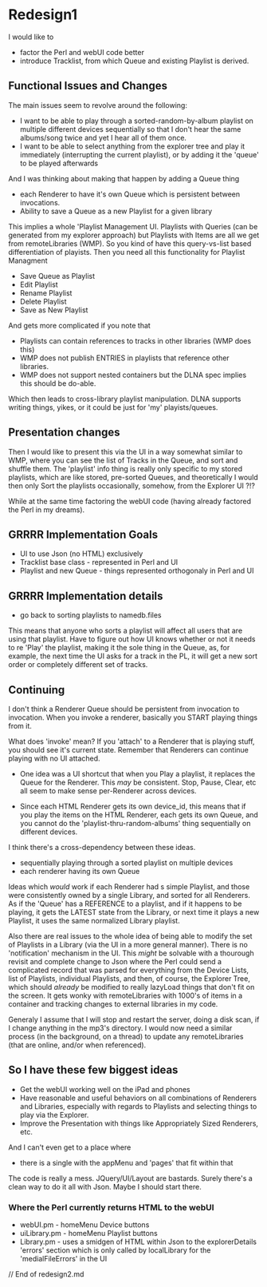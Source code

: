# Redesign1

I would like to

- factor the Perl and webUI code better
- introduce Tracklist, from which Queue and existing Playlist is derived.

## Functional Issues and Changes

The main issues seem to revolve around the following:

- I want to be able to play through a sorted-random-by-album playlist
  on multiple different devices sequentially so that I don't hear the
  same albums/song twice and yet I hear all of them once.
- I want to be able to select anything from the explorer tree and
  play it immediately (interrupting the current playlist), or
  by adding it the 'queue' to be played afterwards

And I was thinking about making that happen by adding a Queue thing

- each Renderer to have it's own Queue which is persistent
  between invocations.
- Ability to save a Queue as a new Playlist for a given library

This implies a whole 'Playlist Management UI.  Playlists with Queries
(can be generated from my explorer approach) but Playlists with Items
are all we get from remoteLibraries (WMP).  So you kind of have this
query-vs-list based differentiation of playists.  Then you need all
this functionality for Playlist Managment

- Save Queue as Playlist
- Edit Playlist
- Rename Playlist
- Delete Playlist
- Save as New Playlist

And gets more complicated if you note that

- Playlists can contain references to tracks in other libraries (WMP does this)
- WMP does not publish ENTRIES in playlists that reference other libraries.
- WMP does not support nested containers but the DLNA
  spec implies this should be do-able.

Which then leads to cross-library playlist manipulation.  DLNA supports writing
things, yikes, or it could be just for 'my' playists/queues.


## Presentation changes

Then I would like to present this via the UI in a way somewhat similar to WMP,
where you can see the list of Tracks in the Queue, and sort and shuffle them.
The 'playlist' info thing is really only specific to my stored playlists, which
are like stored, pre-sorted Queues, and theoretically I would then only Sort
the playlists occasionally, somehow, from the Explorer UI ?!?

While at the same time factoring the webUI code (having already factored the
Perl in my dreams).



## GRRRR Implementation Goals

- UI to use Json (no HTML) exclusively
- Tracklist base class - represented in Perl and UI
- Playlist and new Queue - things represented orthogonaly in Perl and UI


## GRRRR Implementation details

- go back to sorting playlists to namedb.files

This means that anyone who sorts a playlist will
affect all users that are using that playlist.
Have to figure out how UI knows whether or not
it needs to re 'Play' the playlist, making it
the sole thing in the Queue, as, for example,
the next time the UI asks for a track in the PL,
it will get a new sort order or completely different
set of tracks.


## Continuing

I don't think a Renderer Queue should be persistent from invocation to invocation.
When you invoke a renderer, basically you START playing things from it.

What does 'invoke' mean?    If you 'attach' to a Renderer that is playing
stuff, you should see it's current state.  Remember that Renderers can
continue playing with no UI attached.

- One idea was a UI shortcut that when you Play a playlist, it replaces
  the Queue for the Renderer.  This *may* be consistent.  Stop, Pause,
  Clear, etc all seem to make sense per-Renderer across devices.

- Since each HTML Renderer gets its own device_id, this means that
  if you play the items on the HTML Renderer, each gets its own
  Queue, and you cannot do the 'playlist-thru-random-albums' thing
  sequentially on different devices.

I think there's a cross-dependency between these ideas.

- sequentially playing through a sorted playlist on multiple devices
- each renderer having its own Queue

Ideas which *would* work if each Renderer had s simple Playlist, and
those were consistently owned by a single Library, and sorted for
all Renderers.  As if the 'Queue' has a REFERENCE to a playlist,
and if it happens to be playing, it gets the LATEST state from the
Library, or next time it plays a new Playlist, it uses the same
normalized Library playlist.

Also there are real issues to the whole idea of being able to modify
the set of Playlists in a Library (via the UI in a more general manner).
There is no 'notification' mechanism in the UI.  This *might* be solvable
with a thourough revisit and complete change to Json where the Perl could
send a complicated record that was parsed for everything from the Device
Lists, list of Playlists, individual Playlists, and then, of course,
the Explorer Tree, which should *already* be modified to really lazyLoad
things that don't fit on the screen.  It gets wonky with remoteLibraries
with 1000's of items in a container and tracking changes to external
libraries in my code.

Generaly I assume that I will stop and restart the server, doing
a disk scan, if I change anything in the mp3's directory.   I would
now need a similar process (in the background, on a thread) to
update any remoteLibraries (that are online, and/or when referenced).


## So I have these few biggest ideas

- Get the webUI working well on the iPad and phones
- Have reasonable and useful behaviors on all combinations of Renderers and Libraries,
  especially with regards to Playlists and selecting things to play via the Explorer.
- Improve the Presentation with things like Appropriately Sized Renderers, etc.


And I can't even get to a place where

- there is a single <body> with the appMenu and 'pages' that fit within that

The code is really a mess.  JQuery/UI/Layout are bastards.   Surely there's
a clean way to do it all with Json.  Maybe I should start there.


### Where the Perl currently returns HTML to the webUI

- webUI.pm - homeMenu Device buttons
- uiLibrary.pm - homeMenu Playlist buttons
- Library.pm - uses a smidgen of HTML within Json to the explorerDetails 'errors' section
  which is only called by localLibrary for the 'medialFileErrors' in the UI














// End of redesign2.md
